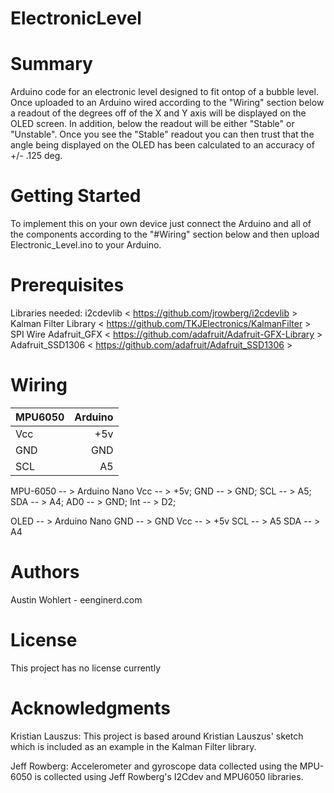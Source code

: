 # ElectronicLevel

# Summary 
Arduino code for an electronic level designed to fit ontop of a bubble level. 
Once uploaded to an Arduino wired according to the "Wiring" section below a readout of the degrees off of the X and Y axis will be displayed on the OLED screen. In addition, below the readout will be either "Stable" or "Unstable". Once you see the "Stable" readout you can then trust that the angle being displayed on the OLED has been calculated to an accuracy of +/- .125 deg. 

# Getting Started
To implement this on your own device just connect the Arduino and all of the components according to the "#Wiring" section below and then upload Electronic_Level.ino to your Arduino.


# Prerequisites
Libraries needed:
i2cdevlib < https://github.com/jrowberg/i2cdevlib >
Kalman Filter Library  < https://github.com/TKJElectronics/KalmanFilter >
SPI
Wire
Adafruit_GFX  < https://github.com/adafruit/Adafruit-GFX-Library >
Adafruit_SSD1306 < https://github.com/adafruit/Adafruit_SSD1306 >

# Wiring 
| MPU6050       | Arduino       | 
| ------------- |--------------:| 
| Vcc           | +5v           | 
| GND           | GND           |  
| SCL           | A5            |    


MPU-6050 -- > Arduino Nano
Vcc -- > +5v;
GND -- > GND;
SCL -- > A5;
SDA -- > A4;
AD0 -- > GND;
Int -- > D2;

OLED -- > Arduino Nano
GND -- > GND
Vcc -- > +5v
SCL -- > A5
SDA -- > A4

# Authors
Austin Wohlert - eenginerd.com

# License
This project has no license currently

# Acknowledgments 

Kristian Lauszus:
This project is based around Kristian Lauszus' sketch which is included as an example in the Kalman Filter library. 

Jeff Rowberg:
Accelerometer and gyroscope data collected using the MPU-6050 is collected using Jeff Rowberg's I2Cdev and MPU6050 libraries. 
